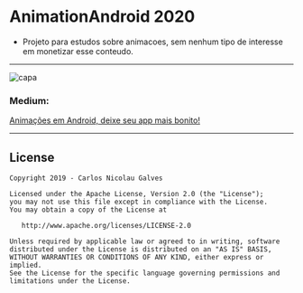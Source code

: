 # AnimationAndroid 2020

* Projeto para estudos sobre animacoes, sem nenhum tipo de interesse em monetizar esse conteudo.

---------------------------------------------------------------------------------------------------------------------------

![capa](https://user-images.githubusercontent.com/6299673/76978958-17efa600-6916-11ea-8a1a-d29edc55197f.png)


### Medium:
[Animações em Android, deixe seu app mais bonito!](https://medium.com/@nicolaugalves/anima%C3%A7%C3%B5es-em-android-deixe-seu-app-mais-bonito-f452bf61f0c4)

---------------------------------------------------------------------------------------------------------------------------

## License

```
Copyright 2019 - Carlos Nicolau Galves

Licensed under the Apache License, Version 2.0 (the "License");
you may not use this file except in compliance with the License.
You may obtain a copy of the License at

   http://www.apache.org/licenses/LICENSE-2.0

Unless required by applicable law or agreed to in writing, software
distributed under the License is distributed on an "AS IS" BASIS,
WITHOUT WARRANTIES OR CONDITIONS OF ANY KIND, either express or implied.
See the License for the specific language governing permissions and
limitations under the License.

```


